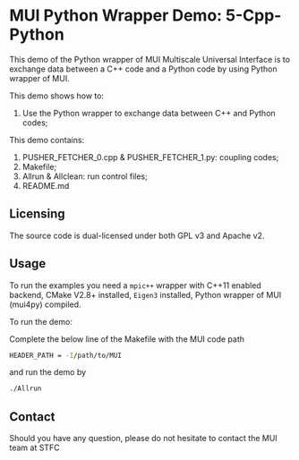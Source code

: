 # MUI Python Wrapper Demo: 5-Cpp-Python
This demo of the Python wrapper of MUI Multiscale Universal Interface is to exchange data between a C++ code and a Python code by using Python wrapper of MUI. 

This demo shows how to:
 1. Use the Python wrapper to exchange data between C++ and Python codes;

This demo contains:
 1. PUSHER_FETCHER_0.cpp & PUSHER_FETCHER_1.py: coupling codes; 
 2. Makefile;
 3. Allrun & Allclean: run control files;
 4. README.md

## Licensing

The source code is dual-licensed under both GPL v3 and Apache v2.

## Usage

To run the examples you need a `mpic++` wrapper with C++11 enabled backend, CMake V2.8+ installed, `Eigen3` installed, Python wrapper of MUI (mui4py) compiled.

To run the demo:

Complete the below line of the Makefile with the MUI code path

```bash
HEADER_PATH	= -I/path/to/MUI
```
and run the demo by

```bash
./Allrun
```

## Contact

Should you have any question, please do not hesitate to contact the MUI team at STFC
